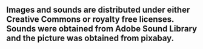 ## Images and sounds are distributed under either Creative Commons or royalty free licenses. Sounds were obtained from Adobe Sound Library and the picture was obtained from pixabay.
